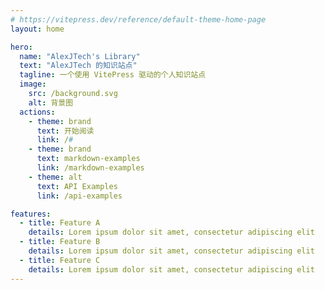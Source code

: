 ```yaml
---
# https://vitepress.dev/reference/default-theme-home-page
layout: home

hero:
  name: "AlexJTech's Library"
  text: "AlexJTech 的知识站点"
  tagline: 一个使用 VitePress 驱动的个人知识站点
  image:
    src: /background.svg
    alt: 背景图
  actions:
    - theme: brand
      text: 开始阅读
      link: /#
    - theme: brand
      text: markdown-examples
      link: /markdown-examples
    - theme: alt
      text: API Examples
      link: /api-examples

features:
  - title: Feature A
    details: Lorem ipsum dolor sit amet, consectetur adipiscing elit
  - title: Feature B
    details: Lorem ipsum dolor sit amet, consectetur adipiscing elit
  - title: Feature C
    details: Lorem ipsum dolor sit amet, consectetur adipiscing elit
---
```


